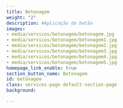 ```yaml
---
title: Betonagem
weight: "2"
description: #Aplicação de betão
images:
- media/servicos/betonagem/betonagem.jpg
- media/servicos/betonagem/betonagem1.jpg
- media/servicos/betonagem/betonagem2.jpg
- media/servicos/betonagem/betonagem3.jpg
- media/servicos/betonagem/betonagem4.jpg
- media/servicos/betonagem/betonagem5.jpg
homepage_link_enable: true
section_button_name: Betonagem
id: betonagem
class: services-page default-section-page
background: 

---
```


